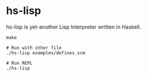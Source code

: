 hs-lisp
=======

hs-lisp is yet-another Lisp Interpreter written in Haskell.

```
make

# Run with other file
./hs-lisp examples/defines.scm

# Run REPL
./hs-lisp
```
